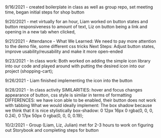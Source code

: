 9/16/2021 - created boilerplate in class as well as group repo, set meeting time, began initial steps for shop button

9/20/2021 - met virtually for an hour, Liam worked on button states and button responsiveness to amount of text, Liz on button being a link and opening in a new tab when clicked,

9/21/2021 - Attendance - What We Learned: We need to pay more attention to the demo file, some different css tricks
                         Next Steps: Adjust button states, improve usability/reusability and make it more open-ended

9/23/2021 - In class work: Both worked on adding the simple icon library into our code and played around with putting the desired icon into our project (shopping-cart);

9/26/2021 - Liam finished implementing the icon into the button

9/28/2021 - In class activity
SIMILARITIES: hover and focus changes appearance of button, css style is similar in terms of formatting
DIFFERENCES: we have icon able to be enabled, their button does not work with tabbing
What we would ideally implement: The box shadow because we think that it is nice stylistically 
box-shadow: 0 12px 16px 0 rgba(0, 0, 0, 0.24),
          0 17px 50px 0 rgba(0, 0, 0, 0.19);

10/2/2021 - Group (Liam, Liz, Julian) met for 2-3 hours to work on figuring out Storybook and completing steps for button
